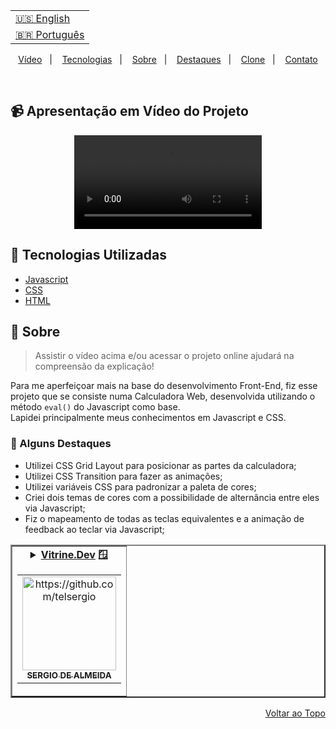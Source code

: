 <table align="right">
  <tr>
    <td>
      <a href="readme-en.md">🇺🇸 English</a>
    </td>
  </tr>
  <tr>
    <td>
      <a href="README.md">🇧🇷 Português</a>
    </td>
  </tr>
</table>


<br>
<p align="center">
  <a href="#-apresentação-em-vídeo-do-projeto">Vídeo</a>&nbsp;&nbsp;&nbsp;|&nbsp;&nbsp;&nbsp;
  <a href="#-tecnologias-utilizadas">Tecnologias</a>&nbsp;&nbsp;&nbsp;|&nbsp;&nbsp;&nbsp;
  <a href="#-sobre">Sobre</a>&nbsp;&nbsp;&nbsp;|&nbsp;&nbsp;&nbsp;
  <a href="#-alguns-destaques">Destaques</a>&nbsp;&nbsp;&nbsp;|&nbsp;&nbsp;&nbsp;
  <a href="#-clonando-o-projeto">Clone</a>&nbsp;&nbsp;&nbsp;|&nbsp;&nbsp;&nbsp;
  <a href="#-contato-dos-contribuintes">Contato</a>
</p>
<br>





## 📹 Apresentação em Vídeo do Projeto
<div align="center">
  <video src="https://github.com/telsergio/CALCULADORA-SERGIO1/blob/main/VIDEO%20CALCULADORA%20SERGIO.mp4](https://github.com/telsergio/CALCULADORA-SERGIO1/assets/132212879/3feeb56d-e257-458c-94d2-bb3dbeb22e70">
</div>


## 🚀 Tecnologias Utilizadas

-   [Javascript](https://developer.mozilla.org/en-US/docs/Web/JavaScript)
-   [CSS](https://developer.mozilla.org/en-US/docs/Web/CSS)
-   [HTML](https://developer.mozilla.org/en-US/docs/Web/HTML)

## 📝 Sobre

> Assistir o vídeo acima e/ou acessar o projeto online ajudará na compreensão da explicação!

Para me aperfeiçoar mais na base do desenvolvimento Front-End, fiz esse projeto que se consiste numa Calculadora Web, desenvolvida utilizando o método `eval()` do Javascript como base.<br>
Lapidei principalmente meus conhecimentos em Javascript e CSS.

### 📌 Alguns Destaques

- Utilizei CSS Grid Layout para posicionar as partes da calculadora;
- Utilizei CSS Transition para fazer as animações;
- Utilizei variáveis CSS para padronizar a paleta de cores;
- Criei dois temas de cores com a possibilidade de alternância entre eles via Javascript;
- Fiz o mapeamento de todas as teclas equivalentes e a animação de feedback ao teclar via Javascript;




<table border="2">
  <tr>
    <td align="center">
      <details>
        <summary>
          <b><a href="https://github.com/telsergio">Vitrine.Dev</a> 🪟</b>
          <table>
            <tr>
              <td align="center">
                <a href="https://github.com/telsergio">
                  <img src=https://github.com/telsergio" width="150px;" alt="https://github.com/telsergio"/>
                </a>
                <br>
                <a href="https://github.com/telsergio/">
                  <sub>
                    <b>SERGIO DE ALMEIDA</b>
                  </sub>
                </a>
              </td>
            </tr>
          </table>
        </summary>



</details>
</td>
</tr>
</table>

<p align="right">
  <a href="#-web-calculator-project">Voltar ao Topo</a>
</p>
